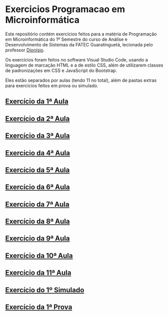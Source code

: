 # Exercicios Programacao em Microinformática

Este repositório contém exercícios feitos para a matéria de Programação em Microinformática do 1º Semestre do curso de Análise e Desenvolvimento de Sistemas da FATEC Guaratinguetá, lecionada pelo professor [Dionísio](https://github.com/dionisioR).

Os exercícios foram feitos no software Visual Studio Code, usando a linguagem de marcação HTML e a de estilo CSS, além de utilizarem classes de padronizações em CSS e JavaScript do Bootstrap.

Eles estão separados por aulas (tendo 11 no total), além de pastas extras para exercícios feitos em prova ou simulado.

## [Exercício da 1ª Aula](Aula01)
## [Exercício da 2ª Aula](Aula02)
## [Exercício da 3ª Aula](Aula03)
## [Exercício da 4ª Aula](Aula04)
## [Exercício da 5ª Aula](Aula05)
## [Exercício da 6ª Aula](Aula06)
## [Exercício da 7ª Aula](Aula07)
## [Exercício da 8ª Aula](Aula08)
## [Exercício da 9ª Aula](Aula09)
## [Exercício da 10ª Aula](Aula10)
## [Exercício da 11ª Aula](Aula11)
## [Exercício do 1º Simulado](Simulado1)
## [Exercício da 1ª Prova](Prova1)
